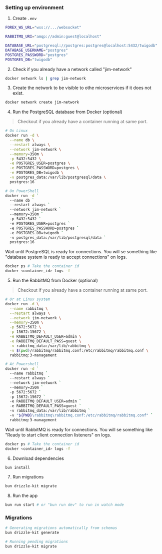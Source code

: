 ### Setting up environment

1. Create `.env`

```bash
FOREX_WS_URL="wss://.../websocket"

RABBITMQ_URI="amqp://admin:guest@localhost"

DATABASE_URL="postgresql://postgres:postgres@localhost:5432/twigodb"
DATABASE_USERNAME="postgres"
POSTGRES_PASSWORD="postgres"
POSTGRES_DB="twigodb"
```

2. Check if you already have a network called "jim-network"

```bash
docker network ls | grep jim-network
```

3. Create the network to be visible to othe microservices if it does not exist.

```bash
docker network create jim-network
```

4. Run the PostgreSQL database from Docker (optional)

> Checkout if you already have a container running at same port.

```bash
# On Linux
docker run -d \
  --name db \
  --restart always \
  --network jim-network \
  --memory=350m \
  -p 5432:5432 \
  -e POSTGRES_USER=postgres \
  -e POSTGRES_PASSWORD=postgres \
  -e POSTGRES_DB=twigodb \
  -v postgres_data:/var/lib/postgresql/data \
  postgres:16

# On PowerShell
docker run -d `
  --name db `
  --restart always `
  --network jim-network `
  --memory=350m `
  -p 5432:5432 `
  -e POSTGRES_USER=postgres `
  -e POSTGRES_PASSWORD=postgres `
  -e POSTGRES_DB=twigodb `
  -v postgres_data:/var/lib/postgresql/data `
  postgres:16
```

Wait until PostgreSQL is ready for connections. You will se something like "database system is ready to accept connections" on logs.

```bash
docker ps # Take the container id
docker <container_id> logs -f
```

5. Run the RabbitMQ from Docker (optional)

> Checkout if you already have a container running at same port.

```bash
# Or at Linux system
docker run -d \
  --name rabbitmq \
  --restart always \
  --network jim-network \
  --memory=350m \
  -p 5672:5672 \
  -p 15672:15672 \
  -e RABBITMQ_DEFAULT_USER=admin \
  -e RABBITMQ_DEFAULT_PASS=guest \
  -v rabbitmq_data:/var/lib/rabbitmq \
  -v $(pwd)/rabbitmq/rabbitmq.conf:/etc/rabbitmq/rabbitmq.conf \
  rabbitmq:3-management

# At Powershell
docker run -d `
  --name rabbitmq `
  --restart always `
  --network jim-network `
  --memory=350m `
  -p 5672:5672 `
  -p 15672:15672 `
  -e RABBITMQ_DEFAULT_USER=admin `
  -e RABBITMQ_DEFAULT_PASS=guest `
  -v rabbitmq_data:/var/lib/rabbitmq `
  -v "${PWD}\rabbitmq\rabbitmq.conf:/etc/rabbitmq/rabbitmq.conf" `
  rabbitmq:3-management
```

Wait until RabbitMQ is ready for connections. You will se something like "Ready to start client connection listeners" on logs.

```bash
docker ps # Take the container id
docker <container_id> logs -f
```

6. Download dependencies

```bash
bun install
```

7. Run migrations

```bash
bun drizzle-kit migrate
```

8. Run the app

```bash
bun run start # or "bun run dev" to run in watch mode
```

### Migrations

```bash
# Generating migrations automatically from schemas
bun drizzle-kit generate

# Running pending migrations
bun drizzle-kit migrate
```
